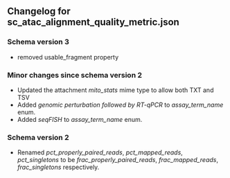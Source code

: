 ## Changelog for sc_atac_alignment_quality_metric.json

### Schema version 3
* removed usable_fragment property

### Minor changes since schema version 2

* Updated the attachment *mito_stats* mime type to allow both TXT and TSV
* Added *genomic perturbation followed by RT-qPCR* to *assay_term_name* enum.
* Added *seqFISH* to *assay_term_name* enum.

### Schema version 2

* Renamed *pct_properly_paired_reads*, *pct_mapped_reads*, *pct_singletons* to be *frac_properly_paired_reads*, *frac_mapped_reads*, *frac_singletons* respectively.